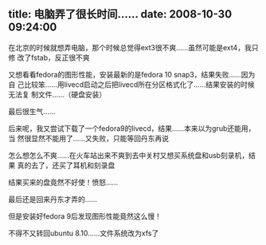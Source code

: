 title: 电脑弄了很长时间……
date: 2008-10-30 09:24:00
---

在北京的时候就想弄电脑，那个时候总觉得ext3很不爽……虽然可能是ext4，我只修
改了fstab，反正很不爽

又想看看fedora的图形性能，安装最新的是fedora 10 snap3，结果失败……因为自
己比较笨……用livecd启动之后把livecd所在分区格式化了……结果安装的时候无法复
制文件……（硬盘安装）

最后很生气……

后来呢，我又尝试下载了一个fedora9的livecd，结果……本来以为grub还能用，当
然很显然不能用了……又失败，只能等回丹东再说

怎么想怎么不爽……在火车站出来不爽到去中关村又想买系统盘和usb刻录机，结果
真的去了，还买了耳机和刻录盘

结果买来的盘竟然不好使！愤怒……

最后还是回来丹东才弄的……

但是安装好fedora 9后发现图形性能竟然这么慢！

不得不又转回ubuntu 8.10……文件系统改为xfs了